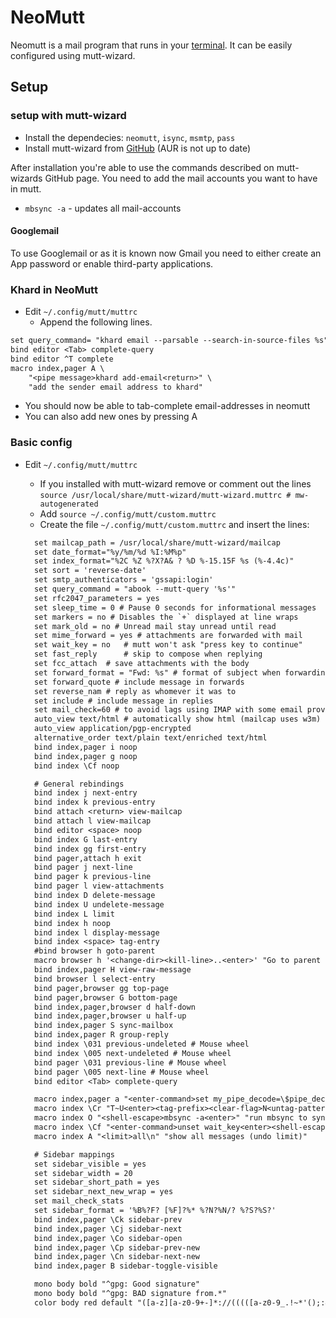 # NeoMutt

Neomutt is a mail program that runs in your [terminal](/wiki/system_console.md).
It can be easily configured using mutt-wizard.

## Setup

### setup with mutt-wizard

- Install the dependecies: `neomutt`, `isync`, `msmtp`, `pass`
- Install mutt-wizard from [GitHub](https://github.com/LukeSmithxyz/mutt-wizard)
  (AUR is not up to date)

After installation you're able to use the commands described on mutt-wizards
GitHub page.
You need to add the mail accounts you want to have in mutt.

- `mbsync -a` - updates all mail-accounts

#### Googlemail
To use Googlemail or as it is known now Gmail you need to either create an App
password or enable third-party applications.

### Khard in NeoMutt

- Edit `~/.config/mutt/muttrc`
  - Append the following lines.

```txt
set query_command= "khard email --parsable --search-in-source-files %s"
bind editor <Tab> complete-query
bind editor ^T complete
macro index,pager A \
    "<pipe message>khard add-email<return>" \
    "add the sender email address to khard"
```

- You should now be able to tab-complete email-addresses in neomutt
- You can also add new ones by pressing A

### Basic config

- Edit `~/.config/mutt/muttrc`

  - If you installed with mutt-wizard remove or comment out the lines
    `source /usr/local/share/mutt-wizard/mutt-wizard.muttrc # mw-autogenerated`
  - Add `source ~/.config/mutt/custom.muttrc`
  - Create the file `~/.config/mutt/custom.muttrc` and insert the lines:

  ```txt
    set mailcap_path = /usr/local/share/mutt-wizard/mailcap
    set date_format="%y/%m/%d %I:%M%p"
    set index_format="%2C %Z %?X?A& ? %D %-15.15F %s (%-4.4c)"
    set sort = 'reverse-date'
    set smtp_authenticators = 'gssapi:login'
    set query_command = "abook --mutt-query '%s'"
    set rfc2047_parameters = yes
    set sleep_time = 0 # Pause 0 seconds for informational messages
    set markers = no # Disables the `+` displayed at line wraps
    set mark_old = no # Unread mail stay unread until read
    set mime_forward = yes # attachments are forwarded with mail
    set wait_key = no   # mutt won't ask "press key to continue"
    set fast_reply      # skip to compose when replying
    set fcc_attach  # save attachments with the body
    set forward_format = "Fwd: %s" # format of subject when forwarding
    set forward_quote # include message in forwards
    set reverse_nam # reply as whomever it was to
    set include # include message in replies
    set mail_check=60 # to avoid lags using IMAP with some email providers (yahoo for example)
    auto_view text/html # automatically show html (mailcap uses w3m)
    auto_view application/pgp-encrypted
    alternative_order text/plain text/enriched text/html
    bind index,pager i noop
    bind index,pager g noop
    bind index \Cf noop

    # General rebindings
    bind index j next-entry
    bind index k previous-entry
    bind attach <return> view-mailcap
    bind attach l view-mailcap
    bind editor <space> noop
    bind index G last-entry
    bind index gg first-entry
    bind pager,attach h exit
    bind pager j next-line
    bind pager k previous-line
    bind pager l view-attachments
    bind index D delete-message
    bind index U undelete-message
    bind index L limit
    bind index h noop
    bind index l display-message
    bind index <space> tag-entry
    #bind browser h goto-parent
    macro browser h '<change-dir><kill-line>..<enter>' "Go to parent folder"
    bind index,pager H view-raw-message
    bind browser l select-entry
    bind pager,browser gg top-page
    bind pager,browser G bottom-page
    bind index,pager,browser d half-down
    bind index,pager,browser u half-up
    bind index,pager S sync-mailbox
    bind index,pager R group-reply
    bind index \031 previous-undeleted # Mouse wheel
    bind index \005 next-undeleted # Mouse wheel
    bind pager \031 previous-line # Mouse wheel
    bind pager \005 next-line # Mouse wheel
    bind editor <Tab> complete-query

    macro index,pager a "<enter-command>set my_pipe_decode=\$pipe_decode pipe_decode<return><pipe-message>abook --add-email<return><enter-command>set pipe_decode=\$my_pipe_decode; unset my_pipe_decode<return>" "add the sender address to abook"
    macro index \Cr "T~U<enter><tag-prefix><clear-flag>N<untag-pattern>.<enter>" "mark all messages as read"
    macro index O "<shell-escape>mbsync -a<enter>" "run mbsync to sync all mail"
    macro index \Cf "<enter-command>unset wait_key<enter><shell-escape>read -p 'Enter a search term to find with notmuch: ' x; echo \$x >~/.cache/mutt_terms<enter><limit>~i \"\`notmuch search --output=messages \$(cat ~/.cache/mutt_terms) | head -n 600 | perl -le '@a=<>;s/\^id:// for@a;$,=\"|\";print@a' | perl -le '@a=<>; chomp@a; s/\\+/\\\\+/ for@a;print@a' \`\"<enter>" "show only messages matching a notmuch pattern"
    macro index A "<limit>all\n" "show all messages (undo limit)"

    # Sidebar mappings
    set sidebar_visible = yes
    set sidebar_width = 20
    set sidebar_short_path = yes
    set sidebar_next_new_wrap = yes
    set mail_check_stats
    set sidebar_format = '%B%?F? [%F]?%* %?N?%N/? %?S?%S?'
    bind index,pager \Ck sidebar-prev
    bind index,pager \Cj sidebar-next
    bind index,pager \Co sidebar-open
    bind index,pager \Cp sidebar-prev-new
    bind index,pager \Cn sidebar-next-new
    bind index,pager B sidebar-toggle-visible

    mono body bold "^gpg: Good signature"
    mono body bold "^gpg: BAD signature from.*"
    color body red default "([a-z][a-z0-9+-]*://(((([a-z0-9_.!~*'();:&=+$,-]|%[0-9a-f][0-9a-f])*@)?((([a-z0-9]([a-z0-9-]*[a-z0-9])?)\\.)*([a-z]([a-z0-9-]*[a-z0-9])?)\\.?|[0-9]+\\.[0-9]+\\.[0-9]+\\.[0-9]+)(:[0-9]+)?)|([a-z0-9_.!~*'()$,;:@&=+-]|%[0-9a-f][0-9a-f])+)(/([a-z0-9_.!~*'():@&=+$,-]|%[0-9a-f][0-9a-f])*(;([a-z0-9_.!~*'():@&=+$,-]|%[0-9a-f][0-9a-f])*)*(/([a-z0-9_.!~*'():@&=+$,-]|%[0-9a-f][0-9a-f])*(;([a-z0-9_.!~*'():@&=+$,-]|%[0-9a-f][0-9a-f])*)*)*)?(\\?([a-z0-9_.!~*'();/?:@&=+$,-]|%[0-9a-f][0-9a-f])*)?(#([a-z0-9_.!~*'();/?:@&=+$,-]|%[0-9a-f][0-9a-f])*)?|(www|ftp)\\.(([a-z0-9]([a-z0-9-]*[a-z0-9])?)\\.)*([a-z]([a-z0-9-]*[a-z0-9])?)\\.?(:[0-9]+)?(/([-a-z0-9_.!~*'():@&=+$,]|%[0-9a-f][0-9a-f])*(;([-a-z0-9_.!~*'():@&=+$,]|%[0-9a-f][0-9a-f])*)*(/([-a-z0-9_.!~*'():@&=+$,]|%[0-9a-f][0-9a-f])*(;([-a-z0-9_.!~*'():@&=+$,]|%[0-9a-f][0-9a-f])*)*)*)?(\\?([-a-z0-9_.!~*'();/?:@&=+$,]|%[0-9a-f][0-9a-f])*)?(#([-a-z0-9_.!~*'();/?:@&=+$,]|%[0-9a-f][0-9a-f])*)?)[^].,:;!)? \t\r\n<>\"]"
  ```

